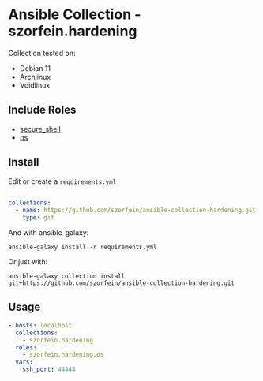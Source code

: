 # Ansible Collection - szorfein.hardening

Collection tested on:
+ Debian 11
+ Archlinux
+ Voidlinux

## Include Roles

+ [secure_shell]()
+ [os](https://github.com/szorfein/ansible-collection-hardening/tree/main/roles/os)

## Install

Edit or create a `requirements.yml`
```yml
---
collections:
  - name: https://github.com/szorfein/ansible-collection-hardening.git
    type: git
```
And with ansible-galaxy:

    ansible-galaxy install -r requirements.yml

Or just with:

    ansible-galaxy collection install git+https://github.com/szorfein/ansible-collection-hardening.git

## Usage

```yml
- hosts: localhost
  collections:
    - szorfein.hardening
  roles:
    - szorfein.hardening.os
  vars:
    ssh_port: 44444
```
